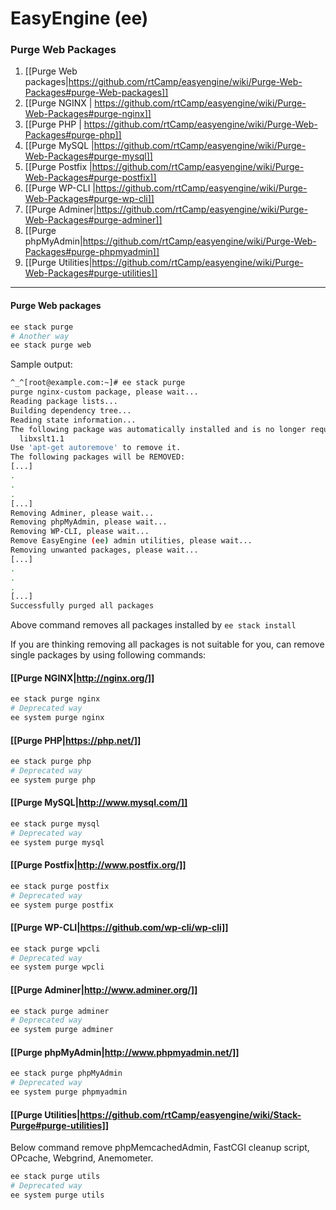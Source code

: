 # **EasyEngine** **(ee)**
### **Purge Web Packages**

1. [[Purge Web packages|https://github.com/rtCamp/easyengine/wiki/Purge-Web-Packages#purge-Web-packages]]
1. [[Purge NGINX | https://github.com/rtCamp/easyengine/wiki/Purge-Web-Packages#purge-nginx]] 
1. [[Purge PHP | https://github.com/rtCamp/easyengine/wiki/Purge-Web-Packages#purge-php]]
1. [[Purge MySQL |https://github.com/rtCamp/easyengine/wiki/Purge-Web-Packages#purge-mysql]]
1. [[Purge Postfix |https://github.com/rtCamp/easyengine/wiki/Purge-Web-Packages#purge-postfix]]
1. [[Purge WP-CLI |https://github.com/rtCamp/easyengine/wiki/Purge-Web-Packages#purge-wp-cli]]
1. [[Purge Adminer|https://github.com/rtCamp/easyengine/wiki/Purge-Web-Packages#purge-adminer]]
1. [[Purge phpMyAdmin|https://github.com/rtCamp/easyengine/wiki/Purge-Web-Packages#purge-phpmyadmin]]
1. [[Purge Utilities|https://github.com/rtCamp/easyengine/wiki/Purge-Web-Packages#purge-utilities]]

***
#### Purge Web packages

```bash 
ee stack purge
# Another way
ee stack purge web
```
Sample output:
```bash
^_^[root@example.com:~]# ee stack purge
purge nginx-custom package, please wait...
Reading package lists...
Building dependency tree...
Reading state information...
The following package was automatically installed and is no longer required:
  libxslt1.1
Use 'apt-get autoremove' to remove it.
The following packages will be REMOVED:
[...]
.
.
.
[...]
Removing Adminer, please wait...
Removing phpMyAdmin, please wait...
Removing WP-CLI, please wait...
Remove EasyEngine (ee) admin utilities, please wait...
Removing unwanted packages, please wait...
[...]
.
.
.
[...]
Successfully purged all packages
```
Above command removes all packages installed by `ee stack install`

If you are thinking removing all packages is not suitable for you, can remove single packages by using following commands:

#### **[[Purge NGINX|http://nginx.org/]]**
```bash
ee stack purge nginx
# Deprecated way
ee system purge nginx
```

#### **[[Purge PHP|https://php.net/]]**
```bash
ee stack purge php
# Deprecated way
ee system purge php
```
#### **[[Purge MySQL|http://www.mysql.com/]]**
```bash
ee stack purge mysql
# Deprecated way
ee system purge mysql
```
#### **[[Purge Postfix|http://www.postfix.org/]]**
```bash
ee stack purge postfix
# Deprecated way
ee system purge postfix
```
#### **[[Purge WP-CLI|https://github.com/wp-cli/wp-cli]]**

```bash
ee stack purge wpcli
# Deprecated way
ee system purge wpcli
```
#### **[[Purge Adminer|http://www.adminer.org/]]**

```bash
ee stack purge adminer
# Deprecated way
ee system purge adminer
```
#### **[[Purge phpMyAdmin|http://www.phpmyadmin.net/]]**
```bash
ee stack purge phpMyAdmin
# Deprecated way
ee system purge phpmyadmin
```
#### **[[Purge Utilities|https://github.com/rtCamp/easyengine/wiki/Stack-Purge#purge-utilities]]**

Below command remove phpMemcachedAdmin, FastCGI cleanup script, OPcache, Webgrind, Anemometer.
```bash
ee stack purge utils
# Deprecated way
ee system purge utils
```